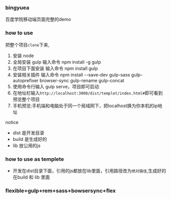 ### bingyuea
百度学院移动端页面完整的demo  
### how to use  
把整个项目`clone`下来,
1. 安装 node
2. 全局安装 gulp 输入命令 npm install -g gulp
3. 在项目下面安装 输入命令 npm install gulp
4. 安装相关插件 输入命令 npm install --save-dev gulp-sass gulp-autoprefixer browser-sync gulp-rename gulp-concat
5. 使用命令行输入 gulp serve，项目即可启动
6. 在地址栏输入`http://localhost:3000/dist/templet/index.html#`即可看到预览整个项目
7. 手机预览:手机端和电脑处于同一个局域网下，把localhost换为你本机的ip地址  

notice
- dist 是开发目录
- build 是生成好的
- lib 放公用的js
### how to  use as templete
- 开发在dist目录下面，引用的js都放在lib里面，引用路径改为`绝对路径`,生成好的在build 和 lib 里面

### flexible+gulp+rem+sass+bowsersync+flex
